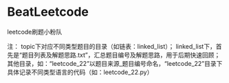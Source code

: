 # BeatLeetcode
leetcode刷题小粉队

注：
topic下对应不同类型题目的目录（如链表：linked_list）；
linked_list下，首先是“题目列表及解题思路.txt”，汇总题目编号及解题思路，用于后期快速回顾；其他目录，如：“leetcode_22”以题目来源_题目编号命名，“leetcode_22”目录下具体记录不同类型语言的代码（如：leetcode_22.py）

